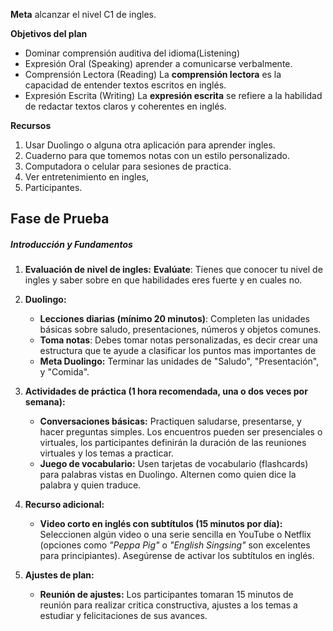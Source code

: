 
**Meta** alcanzar el nivel C1 de ingles.

**Objetivos del plan**

* Dominar comprensión auditiva del idioma(Listening)
* Expresión Oral (Speaking) aprender a comunicarse verbalmente.
* Comprensión Lectora (Reading) La **comprensión lectora** es la capacidad de entender textos escritos en inglés.
* Expresión Escrita (Writing) La **expresión escrita** se refiere a la habilidad de redactar textos claros y coherentes en inglés.

**Recursos**

1. Usar Duolingo o alguna otra aplicación para aprender ingles.
2. Cuaderno para que tomemos notas con un estilo personalizado.
3. Computadora o celular para sesiones de practica.
4. Ver entretenimiento en ingles,
5. Participantes.

## Fase de Prueba


##### **Introducción y Fundamentos**

1. **Evaluación de nivel de ingles:**
	 **Evalúate**: Tienes que conocer tu nivel de ingles y saber sobre en que habilidades eres fuerte y en cuales no.
	 
2. **Duolingo:**
    - **Lecciones diarias (mínimo 20 minutos)**: Completen las unidades básicas sobre saludo, presentaciones, números y objetos comunes.
    -  **Toma notas**: Debes tomar notas personalizadas, es decir crear una estructura que te ayude a clasificar los puntos mas importantes de 
    - **Meta Duolingo:** Terminar las unidades de "Saludo", "Presentación", y "Comida".
      
2. **Actividades de práctica (1 hora recomendada, una o dos veces por semana):**
    - **Conversaciones básicas:** Practiquen saludarse, presentarse, y hacer preguntas simples. 
      Los encuentros pueden ser presenciales o virtuales, los participantes definirán la duración de las reuniones virtuales y los temas a practicar.
    - **Juego de vocabulario:** Usen tarjetas de vocabulario (flashcards) para palabras vistas en Duolingo. Alternen como quien dice la palabra y quien traduce.
      
3. **Recurso adicional:**
    - **Video corto en inglés con subtítulos (15 minutos por día):** Seleccionen algún video o una serie sencilla en YouTube o Netflix (opciones como _"Peppa Pig"_ o _"English Singsing"_ son excelentes para principiantes). Asegúrense de activar los subtítulos en inglés.
      
4. **Ajustes de plan:** 
    * **Reunión de ajustes:** Los participantes tomaran 15 minutos de reunión para realizar critica constructiva, ajustes a los temas a estudiar y felicitaciones de sus avances.

